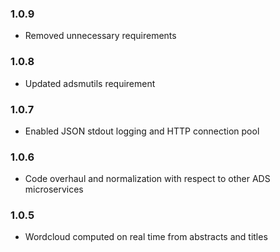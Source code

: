 ### 1.0.9

* Removed unnecessary requirements

### 1.0.8

* Updated adsmutils requirement

### 1.0.7

* Enabled JSON stdout logging and HTTP connection pool

### 1.0.6

* Code overhaul and normalization with respect to other ADS microservices

### 1.0.5

* Wordcloud computed on real time from abstracts and titles

